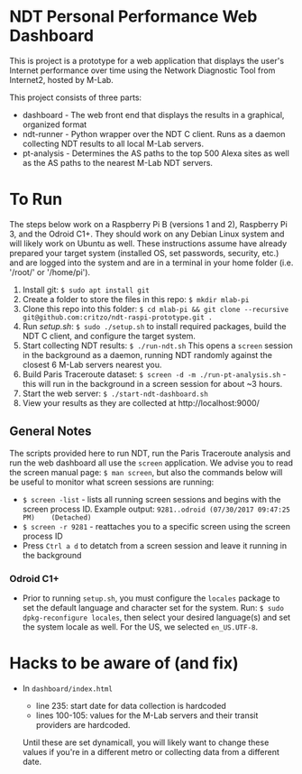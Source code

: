 # NDT Personal Performance Web Dashboard

This is project is a prototype for a web application that displays the user's Internet performance over time using the Network Diagnostic Tool from Internet2, hosted by M-Lab.

This project consists of three parts:

* dashboard - The web front end that displays the results in a graphical, organized format
* ndt-runner - Python wrapper over the NDT C client. Runs as a daemon collecting NDT results to all local M-Lab servers.
* pt-analysis - Determines the AS paths to the top 500 Alexa sites as well as the AS paths to the nearest M-Lab NDT servers.

# To Run

The steps below work on a Raspberry Pi B (versions 1 and 2), Raspberry Pi 3, and the Odroid C1+. They should work on any Debian Linux system and will likely work on Ubuntu as well. These instructions assume have already prepared your target system (installed OS, set passwords, security, etc.) and are logged into the system and are in a terminal in your home folder (i.e. '/root/' or '/home/pi').

1. Install git: `$ sudo apt install git`
1. Create a folder to store the files in this repo: `$ mkdir mlab-pi`
1. Clone this repo into this folder: `$ cd mlab-pi && git clone --recursive git@github.com:critzo/ndt-raspi-prototype.git .`
1. Run _setup.sh_: `$ sudo ./setup.sh` to install required packages, build the NDT C client, and configure the target system.
1. Start collecting NDT results: `$ ./run-ndt.sh` This opens a `screen` session in the background as a daemon, running NDT randomly against the closest 6 M-Lab servers nearest you.
1. Build Paris Traceroute dataset: `$ screen -d -m ./run-pt-analysis.sh` - this will run in the background in a screen session for about ~3 hours.
1. Start the web server: `$ ./start-ndt-dashboard.sh`
1. View your results as they are collected at http://localhost:9000/

## General Notes

The scripts provided here to run NDT, run the Paris Traceroute analysis and run the web dashboard all use the `screen` application. We advise you to read the screen manual page: `$ man screen`, but also the commands below will be useful to monitor what screen sessions are running:

* `$ screen -list` - lists all running screen sessions and begins with the screen process ID. Example output: `9281..odroid	(07/30/2017 09:47:25 PM)	(Detached)`
* `$ screen -r 9281` - reattaches you to a specific screen using the screen process ID
* Press `Ctrl a d` to detatch from a screen session and leave it running in the background

### Odroid C1+

* Prior to running `setup.sh`, you must configure the `locales` package to set the default language and character set for the system. Run: `$ sudo dpkg-reconfigure locales`, then select your desired language(s) and set the system locale as well. For the US, we selected `en_US.UTF-8`.

# Hacks to be aware of (and fix)

* In `dashboard/index.html` 
  * line 235: start date for data collection is hardcoded
  * lines 100-105: values for the M-Lab servers and their transit providers are hardcoded. 

  Until these are set dynamicall, you will likely want to change these values if you're in a different metro or collecting data from a different date.
